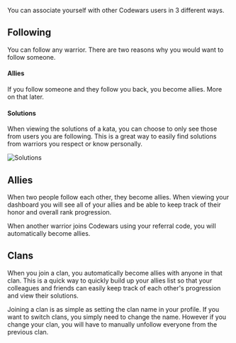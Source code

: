 You can associate yourself with other Codewars users in 3 different ways. 

## Following

You can follow any warrior. There are two reasons why you would want to follow someone. 

#### Allies
If you follow someone and they follow you back, you become allies. More on that later. 

#### Solutions 

When viewing the solutions of a kata, you can choose to only see those from users you are following. This is a great way to easily find solutions from warriors you respect or know personally.

![Solutions](https://www.evernote.com/l/AAVXwOU4ioFOY7ldDXyFLBwxsLu4T_QF5M4B/image.png)

## Allies

When two people follow each other, they become allies. When viewing your dashboard you will see all of your allies and be able to keep track of their honor and overall rank progression.

When another warrior joins Codewars using your referral code, you will automatically become allies.

## Clans

When you join a clan, you automatically become allies with anyone in that clan. This is a quick way to quickly build up your allies list so that your colleagues and friends can easily keep track of each other's progression and view their solutions. 

Joining a clan is as simple as setting the clan name in your profile. If you want to switch clans, you simply need to change the name. However if you change your clan, you will have to manually unfollow everyone from the previous clan. 